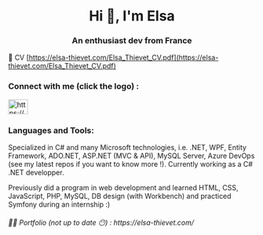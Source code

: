 <h1 align="center">Hi 👋, I'm Elsa</h1>
<h3 align="center">An enthusiast dev from France</h3>


📄 CV [https://elsa-thievet.com/Elsa_Thievet_CV.pdf](https://elsa-thievet.com/Elsa_Thievet_CV.pdf)

<h3 align="left">Connect with me (click the logo) :</h3>
<p align="left">
<a href="https://www.linkedin.com/in/elsa-thievet-dev-montpellier/" target="blank"><img align="center" src="https://raw.githubusercontent.com/rahuldkjain/github-profile-readme-generator/master/src/images/icons/Social/linked-in-alt.svg" alt="https://www.linkedin.com/in/elsa-thi%c3%a9vet123/" height="30" width="40" /></a>
</p>

<h3 align="left">Languages and Tools:</h3>
<p>Specialized in  C# and many Microsoft technologies, i.e. .NET, WPF, Entity Framework, ADO.NET, ASP.NET (MVC & API), MySQL Server, Azure DevOps (see my latest repos if you want to know more !). Currently working as a C# .NET developper.</p>
<p>Previously did a program in web development and learned HTML, CSS, JavaScript, PHP, MySQL, DB design (with Workbench) and practiced Symfony during an internship :)</p>

<h6>👨‍💻 Portfolio (not up to date 😶) : https://elsa-thievet.com/</h6>
